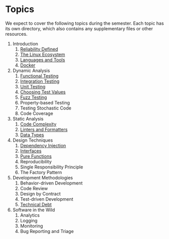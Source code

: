 # Topics

We expect to cover the following topics during the semester. Each topic has its
own directory, which also contains any supplementary files or other resources.

  1. Introduction
     1. [Reliability Defined](reliability-defined/)
     1. [The Linux Ecosystem](linux-ecosystem/)
     1. [Languages and Tools](languages-tools/)
     1. [Docker](docker/)
  1. Dynamic Analysis
     1. [Functional Testing](functional-testing)
     1. [Integration Testing](integration-testing)
     1. [Unit Testing](unit-testing)
     1. [Choosing Test Values](choosing-test-values)
     1. [Fuzz Testing](fuzz-testing/)
     1. Property-based Testing
     1. Testing Stochastic Code
     1. Code Coverage
  1. Static Analysis
     1. [Code Complexity](code-complexity/)
     1. [Linters and Formatters](linters-and-formatters/)
     1. [Data Types](data-types/)
  1. Design Techniques
     1. [Dependency Injection](dependency-injection)
     1. [Interfaces](interfaces)
     1. [Pure Functions](pure-functions)
     1. Reproducibility
     1. Single Responsibility Principle
     1. The Factory Pattern
  1. Development Methodologies
     1. Behavior-driven Development
     1. Code Review
     1. Design by Contract
     1. Test-driven Development
     1. [Technical Debt](technical-debt)
  1. Software in the Wild
     1. Analytics
     1. Logging
     1. Monitoring
     1. Bug Reporting and Triage

